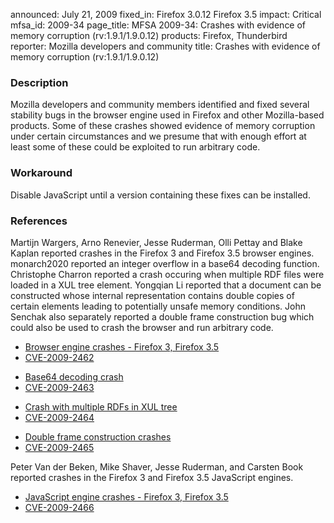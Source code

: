 announced: July 21, 2009
fixed_in: Firefox 3.0.12
          Firefox 3.5
impact: Critical
mfsa_id: 2009-34
page_title: MFSA 2009-34: Crashes with evidence of memory corruption (rv:1.9.1/1.9.0.12)
products: Firefox, Thunderbird
reporter: Mozilla developers and community
title: Crashes with evidence of memory corruption (rv:1.9.1/1.9.0.12)

<h3>Description</h3>

<p>Mozilla developers and community members identified and fixed
several stability bugs in the browser engine used in Firefox and other
Mozilla-based products. Some of these crashes showed evidence of
memory corruption under certain circumstances and we presume that with
enough effort at least some of these could be exploited to run
arbitrary code.</p>

<h3>Workaround</h3>

<p>Disable JavaScript until a version containing these fixes can be
installed.</p>

<h3>References</h3>

<p>Martijn Wargers, Arno Renevier, Jesse Ruderman, Olli Pettay and
Blake Kaplan reported crashes in the Firefox 3 and Firefox 3.5 browser
engines.  monarch2020 reported an integer overflow in a base64
decoding function.  Christophe Charron reported a crash occuring when
multiple RDF files were loaded in a XUL tree element.  Yongqian Li
reported that a document can be constructed whose internal
representation contains double copies of certain elements leading to
potentially unsafe memory conditions.  John Senchak also separately
reported a double frame construction bug which could also be used to
crash the browser and run arbitrary code.</p>
<ul>
  <li><a href="https://bugzilla.mozilla.org/buglist.cgi?bug_id=461861,413085,466763,472950,463350,442227,472668,468211,491134,445177">Browser
  engine crashes - Firefox 3, Firefox 3.5</a></li>
  <li><a class="ex-ref" href="http://cve.mitre.org/cgi-bin/cvename.cgi?name=CVE-2009-2462">CVE-2009-2462</a></li>
</ul>
<ul>
  <li><a href="https://bugzilla.mozilla.org/show_bug.cgi?id=492779">Base64
  decoding crash</a></li>
  <li><a class="ex-ref" href="http://cve.mitre.org/cgi-bin/cvename.cgi?name=CVE-2009-2463">CVE-2009-2463</a></li>
</ul>
<ul>
  <li><a href="https://bugzilla.mozilla.org/show_bug.cgi?id=441785">Crash
  with multiple RDFs in XUL tree</a></li>
  <li><a class="ex-ref" href="http://cve.mitre.org/cgi-bin/cvename.cgi?name=CVE-2009-2464">CVE-2009-2464</a></li>
</ul>
<ul>
  <li><a href="https://bugzilla.mozilla.org/buglist.cgi?bug_id=489050,482578">Double frame construction crashes</a></li>
  <li><a class="ex-ref" href="http://cve.mitre.org/cgi-bin/cvename.cgi?name=CVE-2009-2465">CVE-2009-2465</a></li>
</ul>

<p>Peter Van der Beken, Mike Shaver, Jesse Ruderman, and
Carsten Book reported crashes in the Firefox 3 and Firefox 3.5
JavaScript engines.</p>
<ul>
  <li><a href="https://bugzilla.mozilla.org/buglist.cgi?bug_id=493281,454704,465980,494445">JavaScript
  engine crashes - Firefox 3, Firefox 3.5</a></li>
  <li><a class="ex-ref" href="http://cve.mitre.org/cgi-bin/cvename.cgi?name=CVE-2009-2466">CVE-2009-2466</a></li>
</ul>




